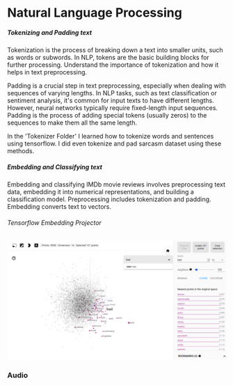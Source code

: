 # Natural Language Processing
##### Tokenizing and Padding text
Tokenization is the process of breaking down a text into smaller units, such as words or subwords. In NLP, tokens are the basic building blocks for further processing. Understand the importance of tokenization and how it helps in text preprocessing.

Padding is a crucial step in text preprocessing, especially when dealing with sequences of varying lengths. In NLP tasks, such as text classification or sentiment analysis, it's common for input texts to have different lengths. However, neural networks typically require fixed-length input sequences. Padding is the process of adding special tokens (usually zeros) to the sequences to make them all the same length.

In the 'Tokenizer Folder' I learned how to tokenize words and sentences using tensorflow. I did even tokenize and pad sarcasm dataset using these methods.

##### Embedding and Classifying text
Embedding and classifying IMDb movie reviews involves preprocessing text data, embedding it into numerical representations, and building a classification model. Preprocessing includes tokenization and padding. Embedding converts text to vectors.
###### Tensorflow Embedding Projector
![!\[alt text\](Embedding/embedding.png)](<NLP text/Embedding/embedding.png>)
### Audio

